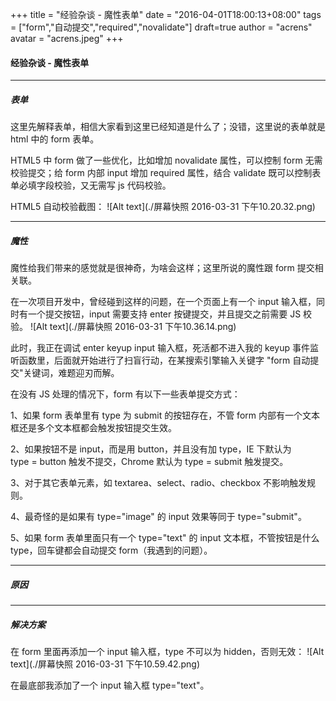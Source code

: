 +++
title = "经验杂谈 - 魔性表单"
date = "2016-04-01T18:00:13+08:00"
tags = ["form","自动提交","required","novalidate"]
draft=true
author = "acrens"
avatar = "acrens.jpeg"
+++

#### 经验杂谈 - 魔性表单
----

##### 表单
这里先解释表单，相信大家看到这里已经知道是什么了；没错，这里说的表单就是 html 中的 form 表单。

HTML5 中 form 做了一些优化，比如增加 novalidate 属性，可以控制 form 无需校验提交；给 form 内部 input 增加 required 属性，结合 validate 既可以控制表单必填字段校验，又无需写 js 代码校验。

HTML5 自动校验截图：
![Alt text](./屏幕快照 2016-03-31 下午10.20.32.png)

----

##### 魔性
魔性给我们带来的感觉就是很神奇，为啥会这样；这里所说的魔性跟 form 提交相关联。

在一次项目开发中，曾经碰到这样的问题，在一个页面上有一个 input 输入框，同时有一个提交按钮，input 需要支持 enter 按键提交，并且提交之前需要 JS 校验。
![Alt text](./屏幕快照 2016-03-31 下午10.36.14.png)

此时，我正在调试 enter keyup input 输入框，死活都不进入我的 keyup 事件监听函数里，后面就开始进行了扫盲行动，在某搜索引擎输入关键字 "form 自动提交"关键词，难题迎刃而解。

在没有 JS 处理的情况下，form 有以下一些表单提交方式：

1、如果 form 表单里有 type 为 submit 的按钮存在，不管 form 内部有一个文本框还是多个文本框都会触发按钮提交生效。

2、如果按钮不是 input，而是用 button，并且没有加 type，IE 下默认为   
 type = button 触发不提交，Chrome 默认为 type = submit 触发提交。

3、对于其它表单元素，如 textarea、select、radio、checkbox 不影响触发规则。

4、最奇怪的是如果有 type="image" 的 input 效果等同于 type="submit"。

5、如果 form 表单里面只有一个 type="text" 的 input 文本框，不管按钮是什么type，回车键都会自动提交 form（我遇到的问题）。

-----
##### 原因

-----
##### 解决方案
在 form 里面再添加一个 input 输入框，type 不可以为 hidden，否则无效：
![Alt text](./屏幕快照 2016-03-31 下午10.59.42.png)


在最底部我添加了一个 input 输入框 type="text"。 

